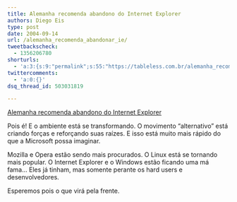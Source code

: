 ```yaml
---
title: Alemanha recomenda abandono do Internet Explorer
authors: Diego Eis
type: post
date: 2004-09-14
url: /alemanha_recomenda_abandonar_ie/
tweetbackscheck:
  - 1356206780
shorturls:
  - 'a:3:{s:9:"permalink";s:55:"https://tableless.com.br/alemanha_recomenda_abandonar_ie";s:7:"tinyurl";s:26:"https://tinyurl.com/3zjdc66";s:4:"isgd";s:19:"https://is.gd/no1Ey6";}'
twittercomments:
  - 'a:0:{}'
dsq_thread_id: 503031819

---
```

[Alemanha recomenda abandono do Internet Explorer][1]
              
Pois é! E o ambiente está se transformando. O movimento &#8220;alternativo&#8221; está criando forças e reforçando suas raízes. E isso está muito mais rápido do que a Microsoft possa imaginar.
              
Mozilla e Opera estão sendo mais procurados. O Linux está se tornando mais popular. O Internet Explorer e o Windows estão ficando uma má fama&#8230; Eles já tinham, mas somente perante os hard users e desenvolvedores.
              

              
Esperemos pois o que virá pela frente.

 [1]: https://brlinux.linuxsecurity.com.br/noticias/003367.html